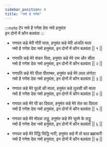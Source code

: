 ```yaml
---
sidebar_position: 6
title: "नमो है गणेश"
---
```


:::note टेर
नमो है गणेश देवा नमो हनुमंता <br/>
इन दोनों में कौन बलवंता
:::

- गणपत कहे मेरी गौरी माता, हनुमंत कहे मेरी अंजलि माता <br/>
  नमो है गणेश देवा नमो हनुमंता, इन दोनों में कौन बलवंता || १ ||

- गणपति कहे मेरे शंकर पिता, हनुमंत कहे मेरे राम और सीता <br/>
  नमो है गणेश देवा नमो हनुमंता, इन दोनों में कौन बलवंता || २ ||

- गणपति कहे मेरे पीला पीताम्बर, हनुमंत कहे मेरे लाल लंगोटा <br/>
  नमो है गणेश देवा नमो हनुमंता, इन दोनों में कौन बलवंता || ३ ||

- गणपत कहे मेरे फूलों की माला, हनुमंत कहे तुलसी की माला <br/>
  नमो है गणेश देवा नमो हनुमंता, इन दोनों में कौन बलवंता || ४ ||

- गणपत कहे मेरे घी का दिवला, हनुमंत कहे मेरे तेल का दिवला <br/>
  नमो है गणेश देवा नमो हनुमंता, इन दोनों में कौन बलवंता || ५ ||

- गणपत कहे मेरे मोदक लड्डू, हनुमंत कहे मेरे चूरमे के लड्डू <br/>
  नमो है गणेश देवा नमो हनुमंता, इन दोनों में कौन बलवंता || ६ ||

- गणपत कहे मेरे रिद्धि सिद्धि नारी, हनुमंत कहे मैं तो बाल ब्रह्मचारी <br/>
  नमो है गणेश देवा नमो हनुमंता, इन दोनों में कौन बलवंता || ७ ||
